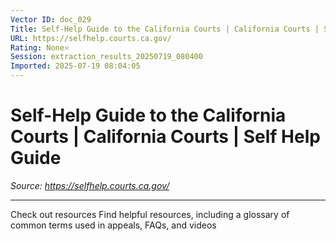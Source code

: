 ```yaml
---
Vector ID: doc_029
Title: Self-Help Guide to the California Courts | California Courts | Self Help Guide
URL: https://selfhelp.courts.ca.gov/
Rating: None⭐
Session: extraction_results_20250719_080400
Imported: 2025-07-19 08:04:05
---
```


# Self-Help Guide to the California Courts | California Courts | Self Help Guide

_Source: https://selfhelp.courts.ca.gov/_

---

Check out resources
Find helpful resources, including a glossary of common terms used in appeals, FAQs, and videos